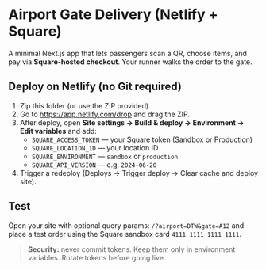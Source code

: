 # Airport Gate Delivery (Netlify + Square)

A minimal Next.js app that lets passengers scan a QR, choose items, and pay via **Square-hosted checkout**. Your runner walks the order to the gate.

## Deploy on Netlify (no Git required)
1. Zip this folder (or use the ZIP provided).
2. Go to https://app.netlify.com/drop and drag the ZIP.
3. After deploy, open **Site settings → Build & deploy → Environment → Edit variables** and add:
   - `SQUARE_ACCESS_TOKEN` — your Square token (Sandbox or Production)
   - `SQUARE_LOCATION_ID` — your location ID
   - `SQUARE_ENVIRONMENT` — `sandbox` or `production`
   - `SQUARE_API_VERSION` — e.g. `2024-06-20`
4. Trigger a redeploy (Deploys → Trigger deploy → Clear cache and deploy site).

## Test
Open your site with optional query params: `/?airport=DTW&gate=A12` and place a test order using the Square sandbox card `4111 1111 1111 1111`.

> **Security:** never commit tokens. Keep them only in environment variables. Rotate tokens before going live.

